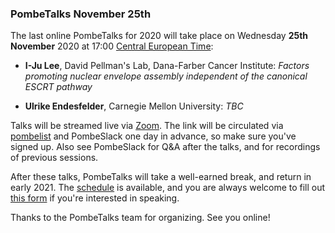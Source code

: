 ### PombeTalks November 25th
<!-- newsfeed_thumbnail: PombeTalks32px.png -->

The last online PombeTalks for 2020 will take place on Wednesday **25th November**
2020 at 17:00 [Central European
Time](https://greenwichmeantime.com/time-zone/europe/european-union/central-european-time/):

- **I-Ju Lee**, David Pellman's Lab, Dana-Farber Cancer Institute: *Factors promoting nuclear envelope assembly independent of the canonical ESCRT pathway*

- **Ulrike Endesfelder**, Carnegie Mellon University: *TBC*

Talks will be streamed live via [Zoom](https://zoom.us/). The link
will be circulated via
[pombelist](https://lists.cam.ac.uk/mailman/listinfo/ucam-pombelist)
and PombeSlack one day in advance, so make sure you've signed up. Also
see PombeSlack for Q&A after the talks, and for recordings of previous
sessions.

After these talks, PombeTalks will take a well-earned
break, and return in early 2021. The
[schedule](https://researchseminars.org/seminar/pombeTalks) is
available, and you are always welcome to fill out [this
form](https://docs.google.com/forms/d/e/1FAIpQLSdjnkJfadUwM2eKIBJBQXeLt3aOfzrQEb3D8lvNym1g93DIRQ/viewform)
if you're interested in speaking.

Thanks to the PombeTalks team for organizing. See you online!


